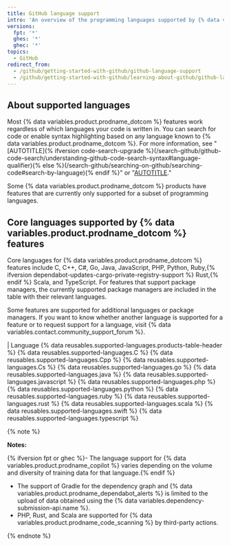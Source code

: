 ```yaml
---
title: GitHub language support
intro: 'An overview of the programming languages supported by {% data variables.product.prodname_dotcom %} features.'
versions:
  fpt: '*'
  ghes: '*'
  ghec: '*'
topics:
  - GitHub
redirect_from:
  - /github/getting-started-with-github/github-language-support
  - /github/getting-started-with-github/learning-about-github/github-language-support
---
```

<!-- If you make changes to this article, also update any feature-level articles to reflect the same changes in language support. -->

## About supported languages

Most {% data variables.product.prodname_dotcom %} features work regardless of which languages your code is written in. You can search for code or enable syntax highlighting based on any language known to {% data variables.product.prodname_dotcom %}. For more information, see "[AUTOTITLE]{% ifversion code-search-upgrade %}(/search-github/github-code-search/understanding-github-code-search-syntax#language-qualifier){% else %}(/search-github/searching-on-github/searching-code#search-by-language){% endif %}" or "[AUTOTITLE](/get-started/writing-on-github/working-with-advanced-formatting/creating-and-highlighting-code-blocks#syntax-highlighting)."

Some {% data variables.product.prodname_dotcom %} products have features that are currently only supported for a subset of programming languages.

## Core languages supported by {% data variables.product.prodname_dotcom %} features

Core languages for {% data variables.product.prodname_dotcom %} features include C, C++, C#, Go, Java, JavaScript, PHP, Python, Ruby,{% ifversion dependabot-updates-cargo-private-registry-support %} Rust,{% endif %} Scala, and TypeScript. For features that support package managers, the currently supported package managers are included in the table with their relevant languages.

Some features are supported for additional languages or package managers. If you want to know whether another language is supported for a feature or to request support for a language, visit {% data variables.contact.community_support_forum %}.

| Language {% data reusables.supported-languages.products-table-header %}
{% data reusables.supported-languages.C %}
{% data reusables.supported-languages.Cpp %}
{% data reusables.supported-languages.Cs %}
{% data reusables.supported-languages.go %}
{% data reusables.supported-languages.java %}
{% data reusables.supported-languages.javascript %}
{% data reusables.supported-languages.php %}
{% data reusables.supported-languages.python %}
{% data reusables.supported-languages.ruby %}
{% data reusables.supported-languages.rust %}
{% data reusables.supported-languages.scala %}
{% data reusables.supported-languages.swift %}
{% data reusables.supported-languages.typescript %}

{% note %}

**Notes:**

{% ifversion fpt or ghec %}- The language support for {% data variables.product.prodname_copilot %} varies depending on the volume and diversity of training data for that language.{% endif %}
* The support of Gradle for the dependency graph and {% data variables.product.prodname_dependabot_alerts %} is limited to the upload of data obtained using the {% data variables.dependency-submission-api.name %}.
* PHP, Rust, and Scala are supported for {% data variables.product.prodname_code_scanning %} by third-party actions.

{% endnote %}
